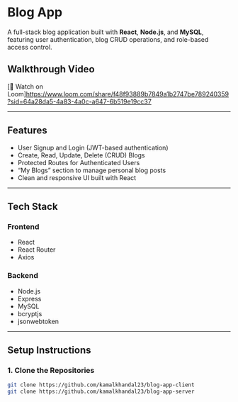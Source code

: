 #  Blog App

A full-stack blog application built with **React**, **Node.js**, and **MySQL**, featuring user authentication, blog CRUD operations, and role-based access control.


##  Walkthrough Video

[🎥 Watch on Loom]https://www.loom.com/share/f48f93889b7849a1b2747be789240359?sid=64a28da5-4a83-4a0c-a647-6b519e19cc37

---

##  Features

-  User Signup and Login (JWT-based authentication)
-  Create, Read, Update, Delete (CRUD) Blogs
-  Protected Routes for Authenticated Users
-  “My Blogs” section to manage personal blog posts
-  Clean and responsive UI built with React

---

##  Tech Stack

### Frontend

- React
- React Router
- Axios

### Backend

- Node.js
- Express
- MySQL
- bcryptjs
- jsonwebtoken

---

##  Setup Instructions

### 1. Clone the Repositories

```bash
git clone https://github.com/kamalkhandal23/blog-app-client
git clone https://github.com/kamalkhandal23/blog-app-server
